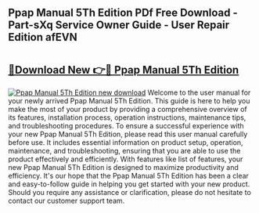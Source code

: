 ## Ppap Manual 5Th Edition PDf Free Download - Part-sXq Service Owner Guide - User Repair Edition afEVN

# <h2><a href="http://cf24496.oget.top/?id=Ppap+Manual+5Th+Edition">🔗Download New 👉🔴 Ppap Manual 5Th Edition</a></h2>

[![Ppap Manual 5Th Edition new download](https://i.imgur.com/5g1atiW.png)](http://cf24496.oget.top/?id=Ppap+Manual+5Th+Edition)
Welcome to the user manual for your newly arrived Ppap Manual 5Th Edition. This guide is here to help you make the most of your product by providing a comprehensive overview of its features, installation process, operation instructions, maintenance tips, and troubleshooting procedures. To ensure a successful experience with your new Ppap Manual 5Th Edition, please read this user manual carefully before use. It includes essential information on product setup, operation, maintenance, and troubleshooting, ensuring that you are able to use the product effectively and efficiently. With features like list of features, your new Ppap Manual 5Th Edition is designed to maximize productivity and efficiency. It's our hope that the Ppap Manual 5Th Edition has been a clear and easy-to-follow guide in helping you get started with your new product. Should you require any assistance or clarification, please do not hesitate to contact our customer support team.
